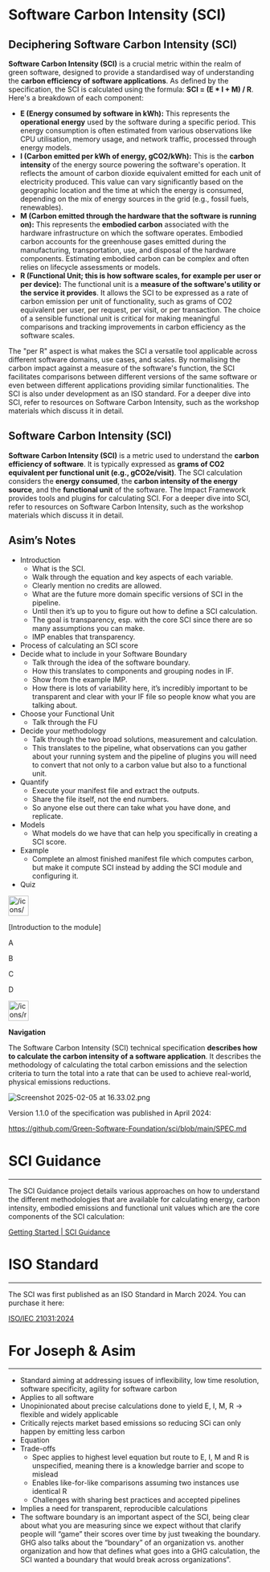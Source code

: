 # Software Carbon Intensity (SCI)

## Deciphering Software Carbon Intensity (SCI)

**Software Carbon Intensity (SCI)** is a crucial metric within the realm of green software, designed to provide a standardised way of understanding the **carbon efficiency of software applications**. As defined by the specification, the SCI is calculated using the formula: **SCI = (E \* I + M) / R**. Here's a breakdown of each component:

*   **E (Energy consumed by software in kWh):** This represents the **operational energy** used by the software during a specific period. This energy consumption is often estimated from various observations like CPU utilisation, memory usage, and network traffic, processed through energy models.
*   **I (Carbon emitted per kWh of energy, gCO2/kWh):** This is the **carbon intensity** of the energy source powering the software's operation. It reflects the amount of carbon dioxide equivalent emitted for each unit of electricity produced. This value can vary significantly based on the geographic location and the time at which the energy is consumed, depending on the mix of energy sources in the grid (e.g., fossil fuels, renewables).
*   **M (Carbon emitted through the hardware that the software is running on):** This represents the **embodied carbon** associated with the hardware infrastructure on which the software operates. Embodied carbon accounts for the greenhouse gases emitted during the manufacturing, transportation, use, and disposal of the hardware components. Estimating embodied carbon can be complex and often relies on lifecycle assessments or models.
*   **R (Functional Unit; this is how software scales, for example per user or per device):** The functional unit is a **measure of the software's utility or the service it provides**. It allows the SCI to be expressed as a rate of carbon emission per unit of functionality, such as grams of CO2 equivalent per user, per request, per visit, or per transaction. The choice of a sensible functional unit is critical for making meaningful comparisons and tracking improvements in carbon efficiency as the software scales.

The "per R" aspect is what makes the SCI a versatile tool applicable across different software domains, use cases, and scales. By normalising the carbon impact against a measure of the software's function, the SCI facilitates comparisons between different versions of the same software or even between different applications providing similar functionalities. The SCI is also under development as an ISO standard. For a deeper dive into SCI, refer to resources on Software Carbon Intensity, such as the workshop materials which discuss it in detail.


## Software Carbon Intensity (SCI)

**Software Carbon Intensity (SCI)** is a metric used to understand the **carbon efficiency of software**. It is typically expressed as **grams of CO2 equivalent per functional unit (e.g., gCO2e/visit)**. The SCI calculation considers the **energy consumed**, the **carbon intensity of the energy source**, and the **functional unit** of the software. The Impact Framework provides tools and plugins for calculating SCI. For a deeper dive into SCI, refer to resources on Software Carbon Intensity, such as the workshop materials which discuss it in detail.

## Asim’s Notes

- Introduction
    - What is the SCI.
    - Walk through the equation and key aspects of each variable.
    - Clearly mention no credits are allowed.
    - What are the future more domain specific versions of SCI in the pipeline.
    - Until then it’s up to you to figure out how to define a SCI calculation.
    - The goal is transparency, esp. with the core SCI since there are so many assumptions you can make.
    - IMP enables that transparency.
- Process of calculating an SCI score
- Decide what to include in your Software Boundary
    - Talk through the idea of the software boundary.
    - How this translates to components and grouping nodes in IF.
    - Show from the example IMP.
    - How there is lots of variability here, it’s incredibly important to be transparent and clear with your IF file so people know what you are talking about.
- Choose your Functional Unit
    - Talk through the FU
- Decide your methodology
    - Talk through the two broad solutions, measurement and calculation.
    - This translates to the pipeline, what observations can you gather about your running system and the pipeline of plugins you will need to convert that not only to a carbon value but also to a functional unit.
- Quantify
    - Execute your manifest file and extract the outputs.
    - Share the file itself, not the end numbers.
    - So anyone else out there can take what you have done, and replicate.
- Models
    - What models do we have that can help you specifically in creating a SCI score.
- Example
    - Complete an almost finished manifest file which computes carbon, but make it compute SCI instead by adding the SCI module and configuring it.
- Quiz

<aside>
<img src="/icons/science_green.svg" alt="/icons/science_green.svg" width="40px" />

[Introduction to the module]

A

B

C

D

</aside>

<aside>
<img src="/icons/reorder_gray.svg" alt="/icons/reorder_gray.svg" width="40px" />

**Navigation**

</aside>

The Software Carbon Intensity (SCI) technical specification **describes how to calculate the carbon intensity of a software application**. It describes the methodology of calculating the total carbon emissions and the selection criteria to turn the total into a rate that can be used to achieve real-world, physical emissions reductions.

![Screenshot 2025-02-05 at 16.33.02.png](attachment:25c702be-6ff2-472b-9882-775960e5024d:Screenshot_2025-02-05_at_16.33.02.png)

Version 1.1.0 of the specification was published in April 2024:

https://github.com/Green-Software-Foundation/sci/blob/main/SPEC.md

# SCI Guidance

---

The SCI Guidance project details various approaches on how to understand the different methodologies that are available for calculating energy, carbon intensity, embodied emissions and functional unit values which are the core components of the SCI calculation:

[Getting Started | SCI Guidance](https://sci-guide.greensoftware.foundation/)

# ISO Standard

---

The SCI was first published as an ISO Standard in March 2024. You can purchase it here:

[ISO/IEC 21031:2024](https://www.iso.org/standard/86612.html)

# For Joseph & Asim

---

- Standard aiming at addressing issues of inflexibility, low time resolution, software specificity, agility for software carbon
- Applies to all software
- Unopinionated about precise calculations done to yield E, I, M, R -> flexible and widely applicable
- Critically rejects market based emissions so reducing SCi can only happen by emitting less carbon
- Equation
- Trade-offs
    - Spec applies to highest level equation but route to E, I, M and R is unspecified, meaning there is a knowledge barrier and scope to mislead
    - Enables like-for-like comparisons assuming two instances use identical R
    - Challenges with sharing best practices and accepted pipelines
- Implies a need for transparent, reproducible calculations
- The software boundary is an important aspect of the SCI, being clear about what you are measuring since we expect without that clarify people will “game” their scores over time by just tweaking the boundary. GHG also talks about the “boundary” of an organization vs. another organization and how that defines what goes into a GHG calculation, the SCI wanted a boundary that would break across organizations”.
